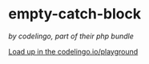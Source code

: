 # empty-catch-block 

_by codelingo, part of their php bundle_


[Load up in the codelingo.io/playground](https://codelingo.io/playground/?repo=github.com/codelingo/hub&dir=tenets/codelingo/php/empty-catch-block&tenet=codelingo/php/empty-catch-block)